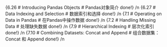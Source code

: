 {6.26 # Introducing Pandas Objects # Pandas对象简介 done!} /n
{6.27 # Data Indexing and Selection # 数据索引和选择 done!} /n
{7.1 # Operating on Data in Pandas # 在Pandas中操作数据 done!} /n
{7.2 # Handling Missing Data # 处理缺失数据 done!} /n
{7.9 # Hierarchical Indexing # 层次化索引 done!} /n
{7.10 # Combining Datasets: Concat and Append # 组合数据集：Concat 和 Append done!} /n
